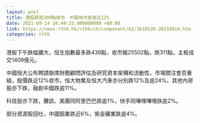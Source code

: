```yaml
---
layout: post
title: 港股跌逾300點收市　中國恒大低收近12%
date: 2021-09-14 16:49:23.000000000 +08:00
link: https://news.rthk.hk/rthk/ch/component/k2/1610520-20210914.htm
categories: rthk
---
```


港股下午跌幅擴大，恒生指數最多跌436點，收市報25502點，跌311點。主板成交1409億元。

中國恒大公布聘請聯席財務顧問評估及研究資本架構和流動性，市場關注會否重組，股價跌近12%收市。恒大物業及恒大汽車亦分別跌12%及逾24%。其他內房股亦下跌，融創中國跌逾11%。

科技股亦下跌，騰訊、美團同阿里巴巴跌逾1%，快手同嗶哩嗶哩跌逾2%。

部分資源股回吐，中國鋁業跌近6%，紫金礦業跌逾4%。
